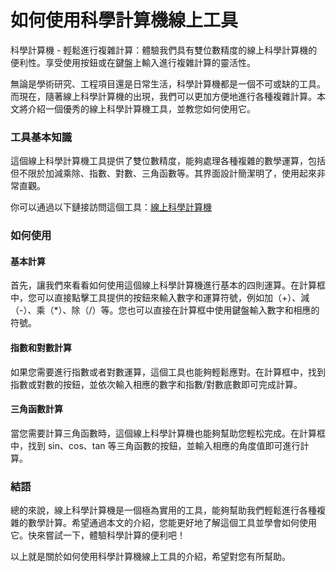 如何使用科學計算機線上工具
=============

科學計算機 - 輕鬆進行複雜計算：體驗我們具有雙位數精度的線上科學計算機的便利性。享受使用按鈕或在鍵盤上輸入進行複雜計算的靈活性。

無論是學術研究、工程項目還是日常生活，科學計算機都是一個不可或缺的工具。而現在，隨著線上科學計算機的出現，我們可以更加方便地進行各種複雜計算。本文將介紹一個優秀的線上科學計算機工具，並教您如何使用它。

### 工具基本知識

這個線上科學計算機工具提供了雙位數精度，能夠處理各種複雜的數學運算，包括但不限於加減乘除、指數、對數、三角函數等。其界面設計簡潔明了，使用起來非常直觀。

你可以通過以下鏈接訪問這個工具：[線上科學計算機](https://www.onlinecalculatorsfree.com/zh-tw/math/scientific-calculator.html)

### 如何使用

#### 基本計算

首先，讓我們來看看如何使用這個線上科學計算機進行基本的四則運算。在計算框中，您可以直接點擊工具提供的按鈕來輸入數字和運算符號，例如加（+）、減（-）、乘（\*）、除（/）等。您也可以直接在計算框中使用鍵盤輸入數字和相應的符號。

#### 指數和對數計算

如果您需要進行指數或者對數運算，這個工具也能夠輕鬆應對。在計算框中，找到指數或對數的按鈕，並依次輸入相應的數字和指數/對數底數即可完成計算。

#### 三角函數計算

當您需要計算三角函數時，這個線上科學計算機也能夠幫助您輕松完成。在計算框中，找到 sin、cos、tan 等三角函數的按鈕，並輸入相應的角度值即可進行計算。

### 結語

總的來說，線上科學計算機是一個極為實用的工具，能夠幫助我們輕鬆進行各種複雜的數學計算。希望通過本文的介紹，您能更好地了解這個工具並學會如何使用它。快來嘗試一下，體驗科學計算的便利吧！

以上就是關於如何使用科學計算機線上工具的介紹，希望對您有所幫助。